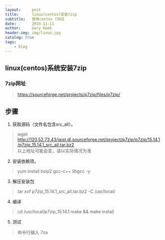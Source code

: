 ```yaml
---
layout:     post
title:      linux(centos)安装7zip
subtitle:   使用centos 7测试
date:       2019-11-11
author:     Gary Kwok
header-img: img/linux.jpg
catalog: true
tags:
    - blog
---
```


## linux(centos)系统安装7zip

### 7zip网址
> https://sourceforge.net/projects/p7zip/files/p7zip/

## 步骤
1. 获取源码（文件名包含src_all）。
> wget http://120.52.73.43/jaist.dl.sourceforge.net/project/p7zip/p7zip/15.14.1/p7zip_15.14.1_src_all.tar.bz2  
> 以上地址可能会变，请以实际情况为准

2. 安装依赖项。
> yum install bzip2 gcc-c++ libgcc -y
 
3. 解压安装包   
> tar xvf p7zip_15.14.1_src_all.tar.bz2  -C /usr/local/

4. 编译
> cd /usr/local/p7zip_15.14.1 
> make && make install

5. 测试
> 命令行输入 7za
